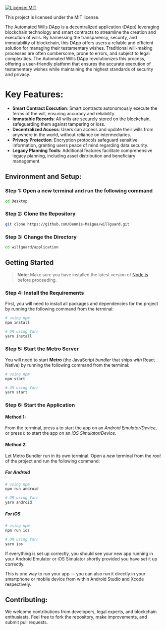 [![License: MIT](https://img.shields.io/badge/License-MIT-yellow.svg)](https://opensource.org/licenses/MIT)

This project is licensed under the MIT license.

The Automated Wills DApp is a decentralized application (DApp) leveraging blockchain technology and smart contracts to streamline the creation and execution of wills. 
By harnessing the transparency, security, and immutability of blockchain, this DApp offers users a reliable and efficient solution for managing their testamentary wishes. 
Traditional will-making processes are often cumbersome, prone to errors, and subject to legal complexities. 
The Automated Wills DApp revolutionizes this process, offering a user-friendly platform that ensures the accurate execution of testamentary wishes while maintaining the highest standards of security and privacy.

# Key Features:

- **Smart Contract Execution**: Smart contracts autonomously execute the terms of the will, ensuring accuracy and reliability.
- **Immutable Records**: All wills are securely stored on the blockchain, safeguarding them against tampering or loss.
- **Decentralized Access**: Users can access and update their wills from anywhere in the world, without reliance on intermediaries.
- **Privacy Protection**: Encryption protocols safeguard sensitive information, granting users peace of mind regarding data security.
- **Legacy Planning Tools**: Additional features facilitate comprehensive legacy planning, including asset distribution and beneficiary management.

## Environment and Setup:

### Step 1: Open a new terminal and run the following command

```bash
cd Desktop
```

### Step 2: Clone the Repository

```bash
git clone https://github.com/Dennis-Maigua/willguard.git
```

### Step 3: Change the Directory

```bash
cd willguard/application
```

## Getting Started

>**Note**: Make sure you have installed the latest version of [Node.js](https://nodejs.org/en/download/package-manager) before proceeding.

### Step 4: Install the Requirements

First, you will need to install all packages and dependencies for the project by running the following command from the terminal:

```bash
# using npm
npm install

# OR using Yarn
yarn install
```

### Step 5: Start the Metro Server

You will need to start **Metro** (the JavaScript _bundler_ that ships _with_ React Native) by running the following command from the terminal:

```bash
# using npm
npm start

# OR using Yarn
yarn start
```

### Step 6: Start the Application

#### Method 1: 

From the terminal, press `a` to start the app on an _Android Emulator/Device_, or press `b` to start the app on an _iOS Simulator/Device_.

#### Method 2:

Let Metro Bundler run in its _own_ terminal. Open a _new_ terminal from the _root_ of the project and run the following command:

##### For Android

```bash
# using npm
npm run android

# OR using Yarn
yarn android
```

##### For iOS

```bash
# using npm
npm run ios

# OR using Yarn
yarn ios
```

If everything is set up correctly, you should see your new app running in your Android Emulator or iOS Simulator shortly provided you have set it up correctly.

This is one way to run your app — you can also run it directly in your smartphone or mobile device from within Android Studio and Xcode respectively.
   
## Contributing:
We welcome contributions from developers, legal experts, and blockchain enthusiasts. Feel free to fork the repository, make improvements, and submit pull requests.
